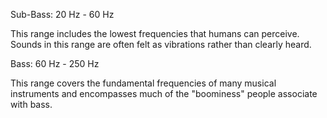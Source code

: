 Sub-Bass: 20 Hz - 60 Hz

This range includes the lowest frequencies that humans can perceive. Sounds in this range are often felt as vibrations rather than clearly heard.

Bass: 60 Hz - 250 Hz

This range covers the fundamental frequencies of many musical instruments and encompasses much of the "boominess" people associate with bass.
